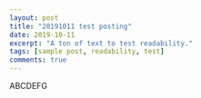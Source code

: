 ```yaml
---
layout: post
title: "20191011 test posting"
date: 2019-10-11
excerpt: "A ton of text to test readability."
tags: [sample post, readability, test]
comments: true
---
```

ABCDEFG
